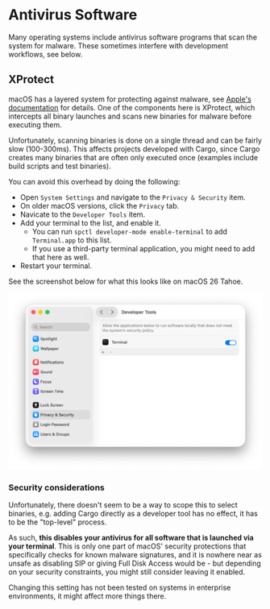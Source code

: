 # Antivirus Software

Many operating systems include antivirus software programs that scan the system for malware. These sometimes interfere with development workflows, see below.

## XProtect

macOS has a layered system for protecting against malware, see [Apple's documentation](https://support.apple.com/en-gb/guide/security/sec469d47bd8/web) for details. One of the components here is XProtect, which intercepts all binary launches and scans new binaries for malware before executing them.

Unfortunately, scanning binaries is done on a single thread and can be fairly slow (100-300ms). This affects projects developed with Cargo, since Cargo creates many binaries that are often only executed once (examples include build scripts and test binaries).

You can avoid this overhead by doing the following:
- Open `System Settings` and navigate to the `Privacy & Security` item.
- On older macOS versions, click the `Privacy` tab.
- Navicate to the `Developer Tools` item.
- Add your terminal to the list, and enable it.
  - You can run `spctl developer-mode enable-terminal` to add `Terminal.app` to this list.
  - If you use a third-party terminal application, you might need to add that here as well.
- Restart your terminal.

See the screenshot below for what this looks like on macOS 26 Tahoe.

![System Settings with Terminal.app set as a Developer Tool](../images/macos-developer-tool-settings.png)

### Security considerations

Unfortunately, there doesn't seem to be a way to scope this to select binaries, e.g. adding Cargo directly as a developer tool has no effect, it has to be the "top-level" process.

As such, **this disables your antivirus for all software that is launched via your terminal**. This is only one part of macOS' security protections that specifically checks for known malware signatures, and it is nowhere near as unsafe as disabling SIP or giving Full Disk Access would be - but depending on your security constraints, you might still consider leaving it enabled.

Changing this setting has not been tested on systems in enterprise environments, it might affect more things there.
